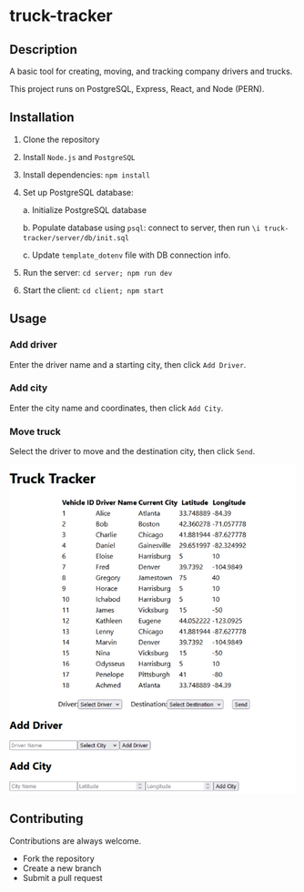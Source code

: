 # truck-tracker

## Description
A basic tool for creating, moving, and tracking company drivers and trucks.

This project runs on PostgreSQL, Express, React, and Node (PERN).

## Installation
1. Clone the repository
2. Install `Node.js` and `PostgreSQL`
3. Install dependencies: `npm install`
4. Set up PostgreSQL database:

    a. Initialize PostgreSQL database
    
    b. Populate database using `psql`: connect to server, then run `\i truck-tracker/server/db/init.sql`
    
    c. Update `template_dotenv` file with DB connection info.
5. Run the server: `cd server; npm run dev`
6. Start the client: `cd client; npm start`

## Usage
### Add driver
Enter the driver name and a starting city, then click `Add Driver`.

### Add city
Enter the city name and coordinates, then click `Add City`.

### Move truck
Select the driver to move and the destination city, then click `Send`.

![screenshot of truck-tracker web application](./doc/truck-tracker-screenshot.png)

## Contributing
Contributions are always welcome.

- Fork the repository
- Create a new branch
- Submit a pull request 
